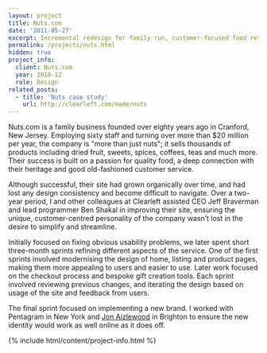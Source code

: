 ```yaml
---
layout: project
title: Nuts.com
date: '2011-05-27'
excerpt: Incremental redesign for family run, customer-focused food retailer.
permalink: /projects/nuts.html
hidden: true
project_info:
  client: Nuts.com
  year: 2010-12
  role: Design
related_posts:
  - title: 'Nuts case study'
    url: http://clearleft.com/made/nuts
---
```

Nuts.com is a family business founded over eighty years ago in Cranford, New Jersey. Employing sixty staff and turning over more than $20 million per year, the company is "more than just nuts"; it sells thousands of products including dried fruit, sweets, spices, coffees, teas and much more. Their success is built on a passion for quality food, a deep connection with their heritage and good old-fashioned customer service.

Although successful, their site had grown organically over time, and had lost any design consistency and become difficult to navigate. Over a two-year period, I and other colleagues at Clearleft assisted CEO Jeff Braverman and lead programmer Ben Shakal in improving their site, ensuring the unique, customer-centred personality of the company wasn’t lost in the desire to simplify and streamline.

Initially focused on fixing obvious usability problems, we later spent short three-month sprints refining different aspects of the service. One of the first sprints involved modernising the design of home, listing and product pages, making them more appealing to users and easier to use. Later work focused on the checkout process and bespoke gift creation tools. Each sprint involved reviewing previous changes, and iterating the design based on usage of the site and feedback from users.

The final sprint focused on implementing a new brand. I worked with Pentagram in New York and [Jon Aizlewood][1] in Brighton to ensure the new identity would work as well online as it does off.

{% include html/content/project-info.html %}

[1]: http://carbongraffiti.com/
